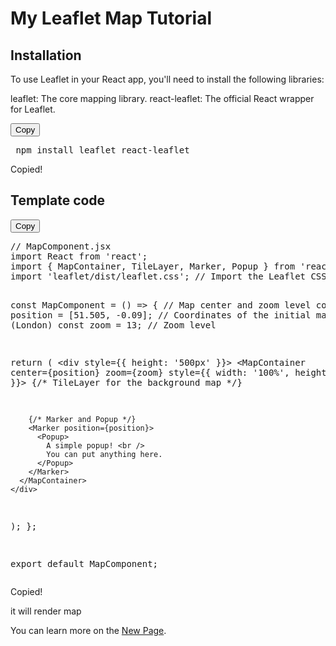 # My Leaflet Map Tutorial

## Installation

To use Leaflet in your React app, you'll need to install the following libraries:

leaflet: The core mapping library.
react-leaflet: The official React wrapper for Leaflet.

<div class="code-container">
  <button class="copy-btn" onclick="copyCode()">Copy</button>
  <pre id="codeBlock1"> npm install leaflet react-leaflet</pre>
  <span class="copied-notification" id="copiedNotification">Copied!</span>
</div>

## Template code
<div class="code-container">
  <button class="copy-btn" onclick="copyCode()">Copy</button>
  <pre id="codeBlock2">// MapComponent.jsx
import React from 'react';
import { MapContainer, TileLayer, Marker, Popup } from 'react-leaflet';
import 'leaflet/dist/leaflet.css'; // Import the Leaflet CSS

const MapComponent = () => {
  // Map center and zoom level
  const position = [51.505, -0.09]; // Coordinates of the initial map center (London)
  const zoom = 13; // Zoom level

  return (
    <div style={{ height: '500px' }}>
      <MapContainer center={position} zoom={zoom} style={{ width: '100%', height: '100%' }}>
        {/* TileLayer for the background map */}
        <TileLayer
          url="https://{s}.tile.openstreetmap.org/{z}/{x}/{y}.png"
          attribution='&copy; <a href="https://www.openstreetmap.org/copyright">OpenStreetMap</a> contributors'
        />

        {/* Marker and Popup */}
        <Marker position={position}>
          <Popup>
            A simple popup! <br />
            You can put anything here.
          </Popup>
        </Marker>
      </MapContainer>
    </div>
  );
};

export default MapComponent;</pre>
  <span class="copied-notification" id="copiedNotification">Copied!</span>
</div>

it will render map



You can learn more on the [New Page](doc/newpage.md).
<!-- Link to External CSS -->
<link rel="stylesheet" type="text/css" href="style.css">

<!-- Link to External JavaScript -->
<script src="script.js"></script>



